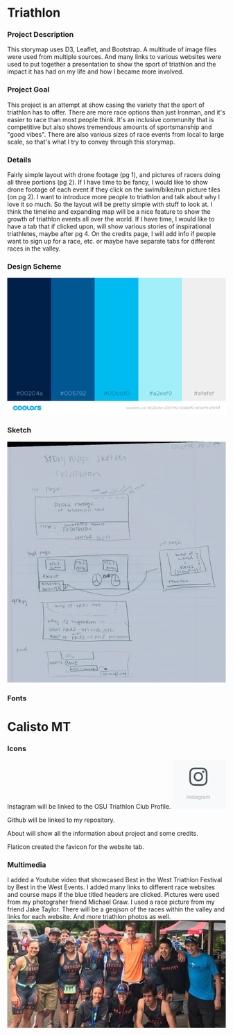 # Triathlon

### Project Description
This storymap uses D3, Leaflet, and Bootstrap. A multitude of image files were used from multiple sources. And many links to various websites were used to put together a presentation to show the sport of triathlon and the impact it has had on my life and how I became more involved.

### Project Goal
This project is an attempt at show casing the variety that the sport of triathlon has to offer. There are more race options than just Ironman, and it's easier to race than most people think. It's an inclusive community that is competitive but also shows tremendous amounts of sportsmanship and "good vibes". There are also various sizes of race events from local to large scale, so that's what I try to convey through this storymap. 

### Details
Fairly simple layout with drone footage (pg 1), and pictures of racers doing all three portions (pg 2). If I have time to be fancy, I would like to show drone footage of each event if they click on the swim/bike/run picture tiles (on pg 2). I want to introduce more people to triathlon and talk about why I love it so much. So the layout will be pretty simple with stuff to look at. I think the timeline and expanding map will be a nice feature to show the growth of triathlon events all over the world. If I have time, I would like to have a tab that if clicked upon, will show various stories of inspirational triathletes, maybe after pg 4. On the credits page, I will add info if people want to sign up for a race, etc. or maybe have separate tabs for different races in the valley.

### Design Scheme
![alt text](img/color_scheme.png)

### Sketch
![alt text](img/Sm_Sketch.jpg)

### Fonts
<h1>Calisto MT</h1>

### Icons
Instagram will be linked to the OSU Triathlon Club Profile.
![alt text](img/icon.JPG)

Github will be linked to my repository.

About will show all the information about project and some credits.

Flaticon created the favicon for the website tab.

### Multimedia
I added a Youtube video that showcased Best in the West Triathlon Festival by Best in the West Events. I added many links to different race websites and course maps if the blue titled headers are clicked. Pictures were used from my photograher friend Michael Graw. I used a race picture from my friend Jake Taylor. There will be a geojson of the races within the valley and links for each website. And more triathlon photos as well.
![alt text](img/club.jpg)



